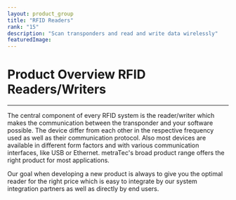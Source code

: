 ```yaml
---
layout: product_group
title: "RFID Readers"
rank: "15"
description: "Scan transponders and read and write data wirelessly"
featuredImage: 
---
```

# Product Overview RFID Readers/Writers
***

The central component of every RFID system is the reader/writer which makes the communication between the transponder and your software possible. The device differ from each other in the respective frequency used as well as their communication protocol. Also most devices are available in different form factors and with various communication interfaces, like USB or Ethernet. metraTec's broad product range offers the right product for most applications.

Our goal when developing a new product is always to give you the optimal reader for the right price which is easy to integrate by our system integration partners as well as directly by end users.
